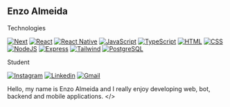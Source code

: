 ## Enzo Almeida 

Technologies

[![Next](https://img.shields.io/badge/next.js-000000?style=for-the-badge&logo=nextdotjs&logoColor=white)]() [![React](https://img.shields.io/badge/React-000000?style=for-the-badge&logo=react&logoColor=white)]() [![React Native](https://img.shields.io/badge/react_native-000000.svg?style=for-the-badge&logo=react&logoColor=white)]() [![JavaScript](https://img.shields.io/badge/JavaScript-000000?style=for-the-badge&logo=javascript&logoColor=white)]() [![TypeScript](https://img.shields.io/badge/TypeScript-000000?style=for-the-badge&logo=typescript&logoColor=white)]() [![HTML](https://img.shields.io/badge/HTML5-000000?style=for-the-badge&logo=html5&logoColor=white)]() [![CSS](https://img.shields.io/badge/CSS3-000000?style=for-the-badge&logo=css3&logoColor=white)]() [![NodeJS](https://img.shields.io/badge/Node.js-000000?style=for-the-badge&logo=node.js&logoColor=white)]() [![Express](https://img.shields.io/badge/Express.js-000000?style=for-the-badge)]() [![Tailwind](https://img.shields.io/badge/Tailwind_CSS-000000?style=for-the-badge&logo=tailwind-css&logoColor=white)]() [![PostgreSQL](https://img.shields.io/badge/PostgreSQL-000000?style=for-the-badge&logo=postgresql&logoColor=white)]()

Student

[![Instagram](https://img.shields.io/badge/@enzowxl-000000?style=flat-square&logo=instagram&logoColor=white)](https://www.instagram.com/enzowxl/) [![Linkedin](https://img.shields.io/badge/Enzo%20Almeida-000000?style=flat-square&logo=linkedin&logoColor=white)](https://www.linkedin.com/in/enzo-a-4b685a222) [![Gmail](https://img.shields.io/badge/enzowxl@proton.me-000000?style=flat-square&logo=gmail&logoColor=white)](mailto:enzowxl@proton.me)

Hello, my name is Enzo Almeida and I really enjoy developing web, bot, backend and mobile applications. </>
